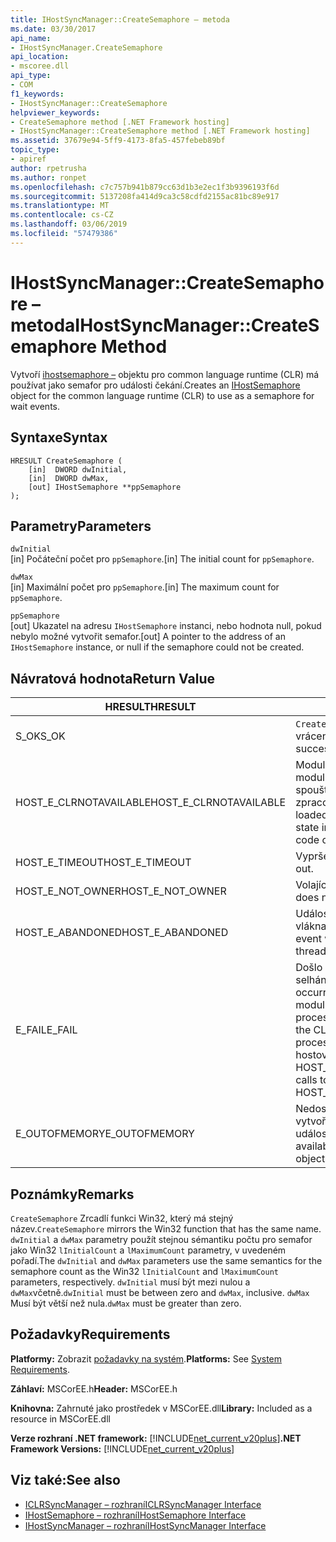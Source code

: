 ```yaml
---
title: IHostSyncManager::CreateSemaphore – metoda
ms.date: 03/30/2017
api_name:
- IHostSyncManager.CreateSemaphore
api_location:
- mscoree.dll
api_type:
- COM
f1_keywords:
- IHostSyncManager::CreateSemaphore
helpviewer_keywords:
- CreateSemaphore method [.NET Framework hosting]
- IHostSyncManager::CreateSemaphore method [.NET Framework hosting]
ms.assetid: 37679e94-5ff9-4173-8fa5-457febeb89bf
topic_type:
- apiref
author: rpetrusha
ms.author: ronpet
ms.openlocfilehash: c7c757b941b879cc63d1b3e2ec1f3b9396193f6d
ms.sourcegitcommit: 5137208fa414d9ca3c58cdfd2155ac81bc89e917
ms.translationtype: MT
ms.contentlocale: cs-CZ
ms.lasthandoff: 03/06/2019
ms.locfileid: "57479386"
---
```

# <a name="ihostsyncmanagercreatesemaphore-method"></a><span data-ttu-id="77975-102">IHostSyncManager::CreateSemaphore – metoda</span><span class="sxs-lookup"><span data-stu-id="77975-102">IHostSyncManager::CreateSemaphore Method</span></span>
<span data-ttu-id="77975-103">Vytvoří [ihostsemaphore –](../../../../docs/framework/unmanaged-api/hosting/ihostsemaphore-interface.md) objektu pro common language runtime (CLR) má používat jako semafor pro události čekání.</span><span class="sxs-lookup"><span data-stu-id="77975-103">Creates an [IHostSemaphore](../../../../docs/framework/unmanaged-api/hosting/ihostsemaphore-interface.md) object for the common language runtime (CLR) to use as a semaphore for wait events.</span></span>  
  
## <a name="syntax"></a><span data-ttu-id="77975-104">Syntaxe</span><span class="sxs-lookup"><span data-stu-id="77975-104">Syntax</span></span>  
  
```  
HRESULT CreateSemaphore (  
    [in]  DWORD dwInitial,  
    [in]  DWORD dwMax,  
    [out] IHostSemaphore **ppSemaphore  
);  
```  
  
## <a name="parameters"></a><span data-ttu-id="77975-105">Parametry</span><span class="sxs-lookup"><span data-stu-id="77975-105">Parameters</span></span>  
 `dwInitial`  
 <span data-ttu-id="77975-106">[in] Počáteční počet pro `ppSemaphore`.</span><span class="sxs-lookup"><span data-stu-id="77975-106">[in] The initial count for `ppSemaphore`.</span></span>  
  
 `dwMax`  
 <span data-ttu-id="77975-107">[in] Maximální počet pro `ppSemaphore`.</span><span class="sxs-lookup"><span data-stu-id="77975-107">[in] The maximum count for `ppSemaphore`.</span></span>  
  
 `ppSemaphore`  
 <span data-ttu-id="77975-108">[out] Ukazatel na adresu `IHostSemaphore` instanci, nebo hodnota null, pokud nebylo možné vytvořit semafor.</span><span class="sxs-lookup"><span data-stu-id="77975-108">[out] A pointer to the address of an `IHostSemaphore` instance, or null if the semaphore could not be created.</span></span>  
  
## <a name="return-value"></a><span data-ttu-id="77975-109">Návratová hodnota</span><span class="sxs-lookup"><span data-stu-id="77975-109">Return Value</span></span>  
  
|<span data-ttu-id="77975-110">HRESULT</span><span class="sxs-lookup"><span data-stu-id="77975-110">HRESULT</span></span>|<span data-ttu-id="77975-111">Popis</span><span class="sxs-lookup"><span data-stu-id="77975-111">Description</span></span>|  
|-------------|-----------------|  
|<span data-ttu-id="77975-112">S_OK</span><span class="sxs-lookup"><span data-stu-id="77975-112">S_OK</span></span>|<span data-ttu-id="77975-113">`CreateSemaphore` bylo úspěšně vráceno.</span><span class="sxs-lookup"><span data-stu-id="77975-113">`CreateSemaphore` returned successfully.</span></span>|  
|<span data-ttu-id="77975-114">HOST_E_CLRNOTAVAILABLE</span><span class="sxs-lookup"><span data-stu-id="77975-114">HOST_E_CLRNOTAVAILABLE</span></span>|<span data-ttu-id="77975-115">Modul CLR se nenačetl do procesu nebo modul CLR je ve stavu, ve kterém nelze spouštět spravovaný kód nebo úspěšně zpracovat volání.</span><span class="sxs-lookup"><span data-stu-id="77975-115">The CLR has not been loaded into a process, or the CLR is in a state in which it cannot run managed code or process the call successfully.</span></span>|  
|<span data-ttu-id="77975-116">HOST_E_TIMEOUT</span><span class="sxs-lookup"><span data-stu-id="77975-116">HOST_E_TIMEOUT</span></span>|<span data-ttu-id="77975-117">Vypršel časový limit volání.</span><span class="sxs-lookup"><span data-stu-id="77975-117">The call timed out.</span></span>|  
|<span data-ttu-id="77975-118">HOST_E_NOT_OWNER</span><span class="sxs-lookup"><span data-stu-id="77975-118">HOST_E_NOT_OWNER</span></span>|<span data-ttu-id="77975-119">Volající není vlastníkem zámku.</span><span class="sxs-lookup"><span data-stu-id="77975-119">The caller does not own the lock.</span></span>|  
|<span data-ttu-id="77975-120">HOST_E_ABANDONED</span><span class="sxs-lookup"><span data-stu-id="77975-120">HOST_E_ABANDONED</span></span>|<span data-ttu-id="77975-121">Událost byla zrušena při zablokování vlákna nebo vlákénka čekal na něj.</span><span class="sxs-lookup"><span data-stu-id="77975-121">An event was canceled while a blocked thread or fiber was waiting on it.</span></span>|  
|<span data-ttu-id="77975-122">E_FAIL</span><span class="sxs-lookup"><span data-stu-id="77975-122">E_FAIL</span></span>|<span data-ttu-id="77975-123">Došlo k neznámé katastrofických selhání.</span><span class="sxs-lookup"><span data-stu-id="77975-123">An unknown catastrophic failure occurred.</span></span> <span data-ttu-id="77975-124">Po návratu metody E_FAIL, modul CLR už nejsou použitelné v rámci procesu.</span><span class="sxs-lookup"><span data-stu-id="77975-124">When a method returns E_FAIL, the CLR is no longer usable within the process.</span></span> <span data-ttu-id="77975-125">Následující volání metody hostování vrací HOST_E_CLRNOTAVAILABLE.</span><span class="sxs-lookup"><span data-stu-id="77975-125">Subsequent calls to hosting methods return HOST_E_CLRNOTAVAILABLE.</span></span>|  
|<span data-ttu-id="77975-126">E_OUTOFMEMORY</span><span class="sxs-lookup"><span data-stu-id="77975-126">E_OUTOFMEMORY</span></span>|<span data-ttu-id="77975-127">Nedostatek paměti nebyly k dispozici k vytvoření objektu požadovanou událost.</span><span class="sxs-lookup"><span data-stu-id="77975-127">Not enough memory was available to create the requested event object.</span></span>|  
  
## <a name="remarks"></a><span data-ttu-id="77975-128">Poznámky</span><span class="sxs-lookup"><span data-stu-id="77975-128">Remarks</span></span>  
 <span data-ttu-id="77975-129">`CreateSemaphore` Zrcadlí funkci Win32, který má stejný název.</span><span class="sxs-lookup"><span data-stu-id="77975-129">`CreateSemaphore` mirrors the Win32 function that has the same name.</span></span> <span data-ttu-id="77975-130">`dwInitial` a `dwMax` parametry použít stejnou sémantiku počtu pro semafor jako Win32 `lInitialCount` a `lMaximumCount` parametry, v uvedeném pořadí.</span><span class="sxs-lookup"><span data-stu-id="77975-130">The `dwInitial` and `dwMax` parameters use the same semantics for the semaphore count as the Win32 `lInitialCount` and `lMaximumCount` parameters, respectively.</span></span> <span data-ttu-id="77975-131">`dwInitial` musí být mezi nulou a `dwMax`včetně.</span><span class="sxs-lookup"><span data-stu-id="77975-131">`dwInitial` must be between zero and `dwMax`, inclusive.</span></span> <span data-ttu-id="77975-132">`dwMax` Musí být větší než nula.</span><span class="sxs-lookup"><span data-stu-id="77975-132">`dwMax` must be greater than zero.</span></span>  
  
## <a name="requirements"></a><span data-ttu-id="77975-133">Požadavky</span><span class="sxs-lookup"><span data-stu-id="77975-133">Requirements</span></span>  
 <span data-ttu-id="77975-134">**Platformy:** Zobrazit [požadavky na systém](../../../../docs/framework/get-started/system-requirements.md).</span><span class="sxs-lookup"><span data-stu-id="77975-134">**Platforms:** See [System Requirements](../../../../docs/framework/get-started/system-requirements.md).</span></span>  
  
 <span data-ttu-id="77975-135">**Záhlaví:** MSCorEE.h</span><span class="sxs-lookup"><span data-stu-id="77975-135">**Header:** MSCorEE.h</span></span>  
  
 <span data-ttu-id="77975-136">**Knihovna:** Zahrnuté jako prostředek v MSCorEE.dll</span><span class="sxs-lookup"><span data-stu-id="77975-136">**Library:** Included as a resource in MSCorEE.dll</span></span>  
  
 <span data-ttu-id="77975-137">**Verze rozhraní .NET framework:** [!INCLUDE[net_current_v20plus](../../../../includes/net-current-v20plus-md.md)]</span><span class="sxs-lookup"><span data-stu-id="77975-137">**.NET Framework Versions:** [!INCLUDE[net_current_v20plus](../../../../includes/net-current-v20plus-md.md)]</span></span>  
  
## <a name="see-also"></a><span data-ttu-id="77975-138">Viz také:</span><span class="sxs-lookup"><span data-stu-id="77975-138">See also</span></span>
- [<span data-ttu-id="77975-139">ICLRSyncManager – rozhraní</span><span class="sxs-lookup"><span data-stu-id="77975-139">ICLRSyncManager Interface</span></span>](../../../../docs/framework/unmanaged-api/hosting/iclrsyncmanager-interface.md)
- [<span data-ttu-id="77975-140">IHostSemaphore – rozhraní</span><span class="sxs-lookup"><span data-stu-id="77975-140">IHostSemaphore Interface</span></span>](../../../../docs/framework/unmanaged-api/hosting/ihostsemaphore-interface.md)
- [<span data-ttu-id="77975-141">IHostSyncManager – rozhraní</span><span class="sxs-lookup"><span data-stu-id="77975-141">IHostSyncManager Interface</span></span>](../../../../docs/framework/unmanaged-api/hosting/ihostsyncmanager-interface.md)
